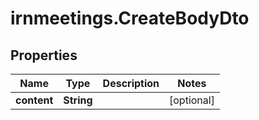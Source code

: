 # irnmeetings.CreateBodyDto

## Properties

Name | Type | Description | Notes
------------ | ------------- | ------------- | -------------
**content** | **String** |  | [optional] 


